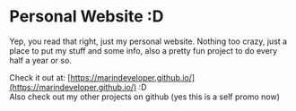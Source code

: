 # Personal Website :D
Yep, you read that right, just my personal website. Nothing too crazy, just a place to put my stuff and some info, also a pretty fun project to do every half a year or so. <br/>

Check it out at: [https://marindeveloper.github.io/](https://marindeveloper.github.io/) :D <br/>
Also check out my other projects on github (yes this is a self promo now)
